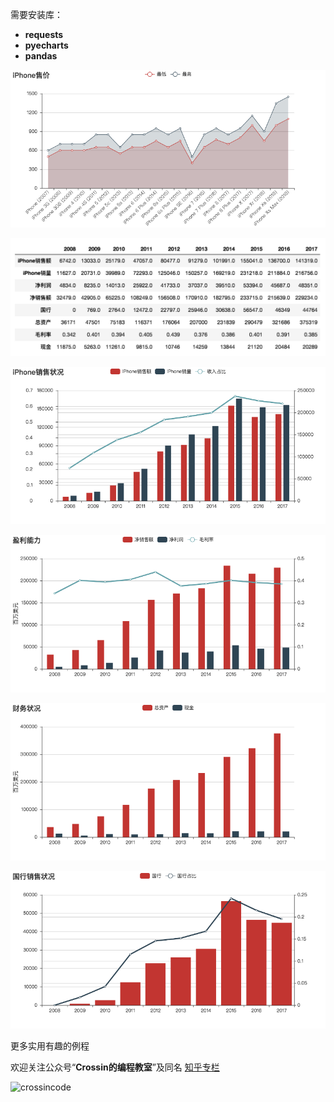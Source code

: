 需要安装库：

- **requests**
- **pyecharts**
- **pandas**

![](img/iPhone售价.png)

![](img/table.png)

![](img/iPhone销售状况.png)

![](img/盈利能力.png)

![](img/财务状况.png)

![](img/国行销售状况.png)

更多实用有趣的例程

欢迎关注公众号“**Crossin的编程教室**”及同名 [知乎专栏](https://zhuanlan.zhihu.com/crossin)

![crossincode](../crossin-logo.png)